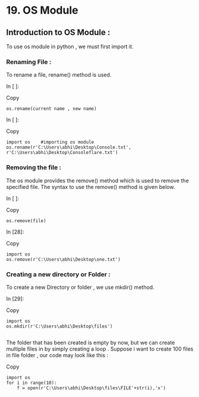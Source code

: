 # 19. OS Module

## Introduction to OS Module : <a href="#introduction-to-os-module" id="introduction-to-os-module"></a>

To use os module in python , we must first import it.

### Renaming File : <a href="#renaming-file" id="renaming-file"></a>

To rename a file, rename() method is used.

In \[ ]:

Copy

```
os.rename(current name , new name)
```

In \[ ]:

Copy

```
import os    #importing os module
os.rename(r'C:\Users\abhi\Desktop\Console.txt', r'C:\Users\abhi\Desktop\Consoleflare.txt')
```

### Removing the file : <a href="#removing-the-file" id="removing-the-file"></a>

The os module provides the remove() method which is used to remove the specified file. The syntax to use the remove() method is given below.

In \[ ]:

Copy

```
os.remove(file)
```

In \[28]:

Copy

```
import os
os.remove(r'C:\Users\abhi\Desktop\one.txt')
```

### Creating a new directory or Folder : <a href="#creating-a-new-directory-or-folder" id="creating-a-new-directory-or-folder"></a>

To create a new Directory or folder , we use mkdir() method.

In \[29]:

Copy

```
import os 
os.mkdir(r'C:\Users\abhi\Desktop\files')
```

<figure><img src="https://pda-assignments.consoleflare.com/~gitbook/image?url=https%3A%2F%2F2715416193-files.gitbook.io%2F%7E%2Ffiles%2Fv0%2Fb%2Fgitbook-x-prod.appspot.com%2Fo%2Fspaces%252FqrOwR7E0344TGTnSFHoL%252Fuploads%252F5iudulBMms2Fywvzoybb%252Fimage.png%3Falt%3Dmedia%26token%3Dfc982d54-24e9-4aac-b278-3be150f99f4f&#x26;width=768&#x26;dpr=4&#x26;quality=100&#x26;sign=2b213758&#x26;sv=2" alt=""><figcaption></figcaption></figure>

The folder that has been created is empty by now, but we can create multiple files in by simply creating a loop . Suppose i want to create 100 files in file folder , our code may look like this :

Copy

```
import os
for i in range(10):
    f = open(r'C:\Users\abhi\Desktop\files\FILE'+str(i),'x')
```

<p align="center"><img src="https://pda-assignments.consoleflare.com/~gitbook/image?url=https%3A%2F%2F2715416193-files.gitbook.io%2F%7E%2Ffiles%2Fv0%2Fb%2Fgitbook-x-prod.appspot.com%2Fo%2Fspaces%252FqrOwR7E0344TGTnSFHoL%252Fuploads%252FmlJNM2HpPXixBdOEqDri%252Fimage.png%3Falt%3Dmedia%26token%3Dc199eca2-6dce-414a-8c4d-d8203ef73fe3&#x26;width=768&#x26;dpr=4&#x26;quality=100&#x26;sign=5e993a0f&#x26;sv=2" alt="" data-size="original"></p>
